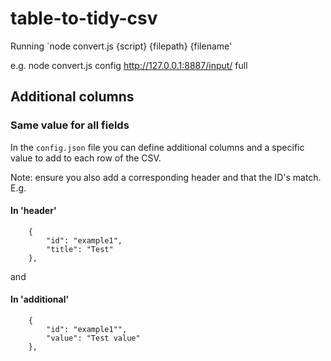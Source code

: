 # table-to-tidy-csv



Running
`node convert.js {script} {filepath} {filename'

e.g. node convert.js config http://127.0.0.1:8887/input/ full

## Additional columns

### Same value for all fields
In the `config.json` file you can define additional columns and a specific value to add to each row of the CSV.

 Note: ensure you also add a corresponding header and that the ID's match. E.g.
#### In 'header'
```
    {
        "id": "example1",
        "title": "Test"
    },
```
and
#### In 'additional'
```
    {
        "id": "example1"",
        "value": "Test value"
    },
```
